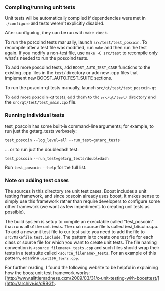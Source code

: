 ### Compiling/running unit tests

Unit tests will be automatically compiled if dependencies were met in `./configure`
and tests weren't explicitly disabled.

After configuring, they can be run with `make check`.

To run the poscoind tests manually, launch `src/test/test_poscoin`. To recompile
after a test file was modified, run `make` and then run the test again. If you
modify a non-test file, use `make -C src/test` to recompile only what's needed
to run the poscoind tests.

To add more poscoind tests, add `BOOST_AUTO_TEST_CASE` functions to the existing
.cpp files in the `test/` directory or add new .cpp files that
implement new BOOST_AUTO_TEST_SUITE sections.

To run the poscoin-qt tests manually, launch `src/qt/test/test_poscoin-qt`

To add more poscoin-qt tests, add them to the `src/qt/test/` directory and
the `src/qt/test/test_main.cpp` file.

### Running individual tests

test_poscoin has some built-in command-line arguments; for
example, to run just the getarg_tests verbosely:

    test_poscoin --log_level=all --run_test=getarg_tests

... or to run just the doubledash test:

    test_poscoin --run_test=getarg_tests/doubledash

Run `test_poscoin --help` for the full list.

### Note on adding test cases

The sources in this directory are unit test cases.  Boost includes a
unit testing framework, and since poscoin already uses boost, it makes
sense to simply use this framework rather than require developers to
configure some other framework (we want as few impediments to creating
unit tests as possible).

The build system is setup to compile an executable called "test_poscoin"
that runs all of the unit tests.  The main source file is called
test_bitcoin.cpp. To add a new unit test file to our test suite you need
to add the file to `src/Makefile.test.include`. The pattern is to create
one test file for each class or source file for which you want to create
unit tests.  The file naming convention is `<source_filename>_tests.cpp`
and such files should wrap their tests in a test suite
called `<source_filename>_tests`. For an example of this pattern,
examine `uint256_tests.cpp`.

For further reading, I found the following website to be helpful in
explaining how the boost unit test framework works:
[http://www.alittlemadness.com/2009/03/31/c-unit-testing-with-boosttest/](http://archive.is/dRBGf).
